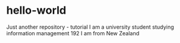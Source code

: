 # hello-world
Just another repository - tutorial
I am a university student studying information management 192
I am from New Zealand 
